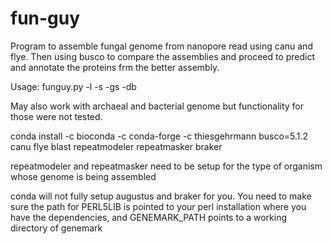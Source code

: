 # fun-guy

Program to assemble fungal genome from nanopore read using canu and flye. Then using busco to compare the assemblies and proceed to predict and annotate the proteins frm the better assembly.

Usage: funguy.py -l <lineage> -s <nanopore read> -gs <approx genome size> -db <fasta to build blast database for annotation>

May also work with archaeal and bacterial genome but functionality for those were not tested.
 
conda install -c bioconda -c conda-forge -c thiesgehrmann busco=5.1.2 canu flye blast repeatmodeler repeatmasker braker

repeatmodeler and repeatmasker need to be setup for the type of organism whose genome is being assembled

conda will not fully setup augustus and braker for you. You need to make sure the path for PERL5LIB is pointed to your perl installation where you have the dependencies, and GENEMARK_PATH points to a working directory of genemark